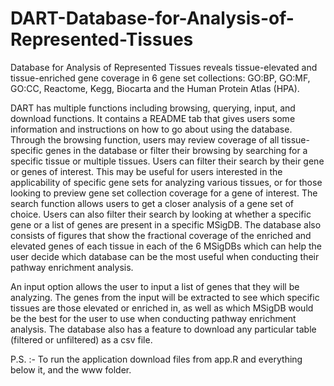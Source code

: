 # DART-Database-for-Analysis-of-Represented-Tissues
Database for Analysis of Represented Tissues reveals tissue-elevated and tissue-enriched gene coverage in 6 gene set collections: GO:BP, GO:MF, GO:CC, Reactome, Kegg, Biocarta and the Human Protein Atlas (HPA).

DART has multiple functions including browsing, querying, input, and download functions. It contains a README tab that gives users some information and instructions on how to go about using the database. Through the browsing function, users may review coverage of all tissue-specific genes in the database or filter their browsing by searching for a specific tissue or multiple tissues. Users can filter their search by their gene or genes of interest. This may be useful for users interested in the applicability of specific gene sets for analyzing various tissues, or for those looking to preview gene set collection coverage for a gene of interest. The search function allows users to get a closer analysis of a gene set of choice. Users can also filter their search by looking at whether a specific gene or a list of genes are present in a specific MSigDB. The database also consists of figures that show the fractional coverage of the enriched and elevated genes of each tissue in each of the 6 MSigDBs which can help the user decide which database can be the most useful when conducting their pathway enrichment analysis. 

An input option allows the user to input a list of genes that they will be analyzing. The genes from the input will be extracted to see which specific tissues are those elevated or enriched in, as well as which MSigDB would be the best for the user to use when conducting pathway enrichment analysis. The database also has a feature to download any particular table (filtered or unfiltered) as a csv file.

P.S. :- To run the application download files from app.R and everything below it, and the www folder.

